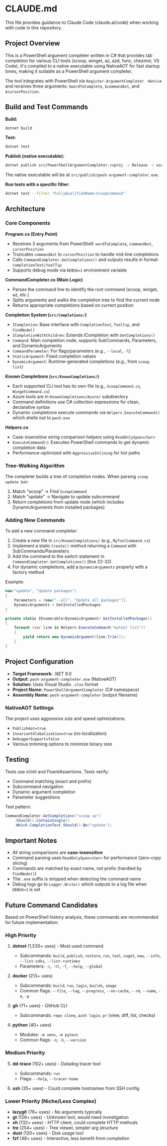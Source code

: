 # CLAUDE.md

This file provides guidance to Claude Code (claude.ai/code) when working with code in this repository.

## Project Overview

This is a PowerShell argument completer written in C# that provides tab completion for various CLI tools (scoop, winget, az, azd, func, chezmoi, VS Code). It's compiled to a native executable using NativeAOT for fast startup times, making it suitable as a PowerShell argument completer.

The tool integrates with PowerShell via `Register-ArgumentCompleter -Native` and receives three arguments: `$wordToComplete`, `$commandAst`, and `$cursorPosition`.

## Build and Test Commands

**Build:**
```bash
dotnet build
```

**Test:**
```bash
dotnet test
```

**Publish (native executable):**
```bash
dotnet publish src/PowerShellArgumentCompleter.csproj -c Release -r win-x64 -o src/publish
```

The native executable will be at `src/publish/pwsh-argument-completer.exe`.

**Run tests with a specific filter:**
```bash
dotnet test --filter "FullyQualifiedName~ScoopCommand"
```

## Architecture

### Core Components

**Program.cs (Entry Point)**
- Receives 3 arguments from PowerShell: `wordToComplete`, `commandAst`, `cursorPosition`
- Truncates `commandAst` to `cursorPosition` to handle mid-line completions
- Calls `CommandCompleter.GetCompletions()` and outputs results in format: `completionText|toolTip`
- Supports debug mode via `DEBUG=1` environment variable

**CommandCompleter.cs (Main Logic)**
- Parses the command line to identify the root command (scoop, winget, az, etc.)
- Splits arguments and walks the completion tree to find the current node
- Returns appropriate completions based on current position

**Completion System (`src/Completions/`)**
- `ICompletion`: Base interface with `CompletionText`, `Tooltip`, and `FindNode()`
- `ICompletionWithChildren`: Extends ICompletion with `GetCompletions()`
- `Command`: Main completion node, supports SubCommands, Parameters, and DynamicArguments
- `CommandParameter`: For flags/parameters (e.g., `--local`, `-l`)
- `StaticArgument`: Fixed completion values
- `DynamicArgument`: Runtime-generated completions (e.g., from `scoop list`)

**Known Completions (`src/KnownCompletions/`)**
- Each supported CLI tool has its own file (e.g., `ScoopCommand.cs`, `WingetCommand.cs`)
- Azure tools are in `KnownCompletions/Azure/` subdirectory
- Command definitions use C# collection expressions for clean, declarative syntax
- Dynamic completions execute commands via `Helpers.ExecuteCommand()` which shells out to `pwsh.exe`

**Helpers.cs**
- Case-insensitive string comparison helpers using `ReadOnlySpan<char>`
- `ExecuteCommand()`: Executes PowerShell commands to get dynamic completion data
- Performance-optimized with `AggressiveInlining` for hot paths

### Tree-Walking Algorithm

The completer builds a tree of completion nodes. When parsing `scoop update bat`:
1. Match "scoop" → Find `ScoopCommand`
2. Match "update" → Navigate to update subcommand
3. Return completions from update node (which includes DynamicArguments from installed packages)

### Adding New Commands

To add a new command completer:
1. Create a new file in `src/KnownCompletions/` (e.g., `MyToolCommand.cs`)
2. Implement a static `Create()` method returning a `Command` with SubCommands/Parameters
3. Add the command to the switch statement in `CommandCompleter.GetCompletions()` (line 22-32)
4. For dynamic completions, add a `DynamicArguments` property with a factory method

Example:
```csharp
new("update", "Update packages")
{
    Parameters = [new("--all", "Update all packages")],
    DynamicArguments = GetInstalledPackages
}

private static IEnumerable<DynamicArgument> GetInstalledPackages()
{
    foreach (var line in Helpers.ExecuteCommand("mytool list"))
    {
        yield return new DynamicArgument(line.Trim());
    }
}
```

## Project Configuration

- **Target Framework:** .NET 9.0
- **Output:** `pwsh-argument-completer.exe` (NativeAOT)
- **Solution:** Uses Visual Studio `.slnx` format
- **Project Name:** `PowerShellArgumentCompleter` (C# namespace)
- **Assembly Name:** `pwsh-argument-completer` (output filename)

### NativeAOT Settings

The project uses aggressive size and speed optimizations:
- `PublishAot=true`
- `InvariantGlobalization=true` (no localization)
- `DebuggerSupport=false`
- Various trimming options to minimize binary size

## Testing

Tests use xUnit and FluentAssertions. Tests verify:
- Command matching (exact and prefix)
- Subcommand navigation
- Dynamic argument completion
- Parameter suggestions

Test pattern:
```csharp
CommandCompleter.GetCompletions("scoop up")
    .Should().ContainSingle()
    .Which.CompletionText.Should().Be("update");
```

## Important Notes

- All string comparisons are **case-insensitive**
- Command parsing uses `ReadOnlySpan<char>` for performance (zero-copy slicing)
- Commands are matched by exact name, not prefix (handled by `FindNode()`)
- The `.exe` suffix is stripped when detecting the command name
- Debug logs go to `Logger.Write()` which outputs to a log file when `DEBUG=1` is set

## Future Command Candidates

Based on PowerShell history analysis, these commands are recommended for future implementation:

### High Priority

1. **dotnet** (1,530+ uses) - Most used command
   - Subcommands: `build`, `publish`, `restore`, `run`, `tool`, `nuget`, `new`, `--info`, `--list-sdks`, `--list-runtimes`
   - Parameters: `-c`, `-tl`, `-f`, `--help`, `--global`

2. **docker** (213+ uses)
   - Subcommands: `build`, `run`, `login`, `buildx`, `image`
   - Common flags: `--file`, `--tag`, `--progress`, `--no-cache`, `--rm`, `--name`, `-e`, `-p`

3. **gh** (71+ uses) - GitHub CLI
   - Subcommands: `repo clone`, `auth login`, `pr` (view, diff, list, checks)

4. **python** (40+ uses)
   - Modules: `-m venv`, `-m pytest`
   - Common flags: `-n`, `-S`, `--version`

### Medium Priority

5. **dd-trace** (102+ uses) - Datadog tracer tool
   - Subcommands: `run`
   - Flags: `--help`, `--tracer-home`

6. **ssh** (35+ uses) - Could complete hostnames from SSH config

### Lower Priority (Niche/Less Complex)

- **lazygit** (76+ uses) - No arguments typically
- **gt** (126+ uses) - Unknown tool, would need investigation
- **xh** (132+ uses) - HTTP client, could complete HTTP methods
- **tre** (254+ uses) - Tree viewer, simpler arg structure
- **dust** (120+ uses) - Disk usage tool
- **fzf** (48+ uses) - Interactive, less benefit from completion
